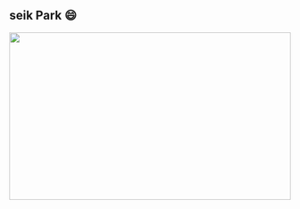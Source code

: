 ## seik Park 😄

<!--
**seik1224/seik1224** is a ✨ _special_ ✨ repository because its `README.md` (this file) appears on your GitHub profile.

Here are some ideas to get you started:
👋
- 🔭 I’m currently working on ...
- 🌱 I’m currently learning ...
- 👯 I’m looking to collaborate on ...
- 🤔 I’m looking for help with ...
- 💬 Ask me about ...
- 📫 How to reach me: ...
- 😄 Pronouns: ...
- ⚡ Fun fact: ...
-->



<a href="https://www.gitanimals.org/en_US?utm_medium=image&utm_source=seik1224&utm_content=farm" target="_blank">
<img
  src="https://render.gitanimals.org/farms/seik1224"
  style="width:100%;"
  height="300"
/>
</a>
  
